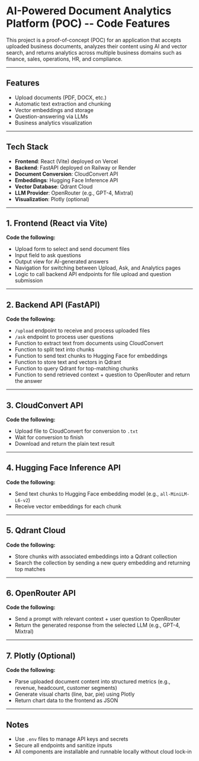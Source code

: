 # AI-Powered Document Analytics Platform (POC) -- Code Features

This project is a proof-of-concept (POC) for an application that accepts uploaded business documents, analyzes their content using AI and vector search, and returns analytics across multiple business domains such as finance, sales, operations, HR, and compliance.

---

## Features

- Upload documents (PDF, DOCX, etc.)
- Automatic text extraction and chunking
- Vector embeddings and storage
- Question-answering via LLMs
- Business analytics visualization

---

## Tech Stack

- **Frontend**: React (Vite) deployed on Vercel
- **Backend**: FastAPI deployed on Railway or Render
- **Document Conversion**: CloudConvert API
- **Embeddings**: Hugging Face Inference API
- **Vector Database**: Qdrant Cloud
- **LLM Provider**: OpenRouter (e.g., GPT-4, Mixtral)
- **Visualization**: Plotly (optional)

---

## 1. Frontend (React via Vite)

**Code the following:**
- Upload form to select and send document files
- Input field to ask questions
- Output view for AI-generated answers
- Navigation for switching between Upload, Ask, and Analytics pages
- Logic to call backend API endpoints for file upload and question submission

---

## 2. Backend API (FastAPI)

**Code the following:**
- `/upload` endpoint to receive and process uploaded files
- `/ask` endpoint to process user questions
- Function to extract text from documents using CloudConvert
- Function to split text into chunks
- Function to send text chunks to Hugging Face for embeddings
- Function to store text and vectors in Qdrant
- Function to query Qdrant for top-matching chunks
- Function to send retrieved context + question to OpenRouter and return the answer

---

## 3. CloudConvert API

**Code the following:**
- Upload file to CloudConvert for conversion to `.txt`
- Wait for conversion to finish
- Download and return the plain text result

---

## 4. Hugging Face Inference API

**Code the following:**
- Send text chunks to Hugging Face embedding model (e.g., `all-MiniLM-L6-v2`)
- Receive vector embeddings for each chunk

---

## 5. Qdrant Cloud

**Code the following:**
- Store chunks with associated embeddings into a Qdrant collection
- Search the collection by sending a new query embedding and returning top matches

---

## 6. OpenRouter API

**Code the following:**
- Send a prompt with relevant context + user question to OpenRouter
- Return the generated response from the selected LLM (e.g., GPT-4, Mixtral)

---

## 7. Plotly (Optional)

**Code the following:**
- Parse uploaded document content into structured metrics (e.g., revenue, headcount, customer segments)
- Generate visual charts (line, bar, pie) using Plotly
- Return chart data to the frontend as JSON

---

## Notes

- Use `.env` files to manage API keys and secrets
- Secure all endpoints and sanitize inputs
- All components are installable and runnable locally without cloud lock-in